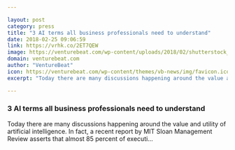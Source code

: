 ```yaml
---

layout: post
category: press
title: "3 AI terms all business professionals need to understand"
date: 2018-02-25 09:06:59
link: https://vrhk.co/2ET7QEW
image: https://venturebeat.com/wp-content/uploads/2018/02/shutterstock_562442005-e1519520180695.jpg?fit=1200%2C800&strip=all
domain: venturebeat.com
author: "VentureBeat"
icon: https://venturebeat.com/wp-content/themes/vb-news/img/favicon.ico
excerpt: "Today there are many discussions happening around the value and utility of artificial intelligence. In fact, a recent report by MIT Sloan Management Review asserts that almost 85 percent of executi…"

---
```


### 3 AI terms all business professionals need to understand

Today there are many discussions happening around the value and utility of artificial intelligence. In fact, a recent report by MIT Sloan Management Review asserts that almost 85 percent of executi…